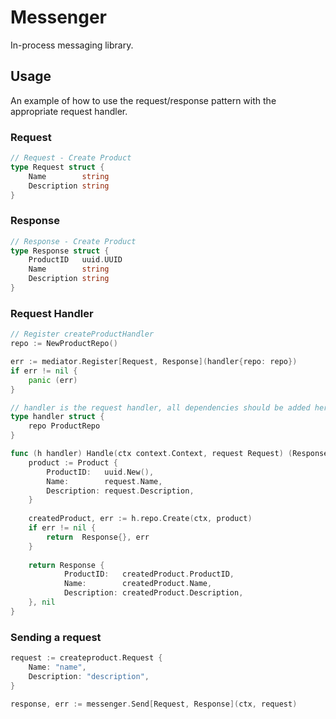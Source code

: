 # Messenger
In-process messaging library.

## Usage
An example of how to use the request/response pattern with the appropriate request handler.

### Request

```go
// Request - Create Product 
type Request struct {
	Name        string
	Description string
}
```

### Response

```go
// Response - Create Product
type Response struct {
	ProductID   uuid.UUID
	Name        string
	Description string
}
```

### Request Handler

```go
// Register createProductHandler
repo := NewProductRepo()

err := mediator.Register[Request, Response](handler{repo: repo})
if err != nil {
    panic (err)
}
```

```go
// handler is the request handler, all dependencies should be added here
type handler struct {
    repo ProductRepo
}

func (h handler) Handle(ctx context.Context, request Request) (Response, error) {
    product := Product {
        ProductID:   uuid.New(),
        Name:        request.Name,
        Description: request.Description,
    }
    
    createdProduct, err := h.repo.Create(ctx, product)
    if err != nil {
        return  Response{}, err
    }
    
    return Response {
            ProductID:   createdProduct.ProductID,
            Name:        createdProduct.Name,
            Description: createdProduct.Description,
    }, nil   
}
```

### Sending a request
```go
request := createproduct.Request {
	Name: "name",
	Description: "description",
}

response, err := messenger.Send[Request, Response](ctx, request)
```
